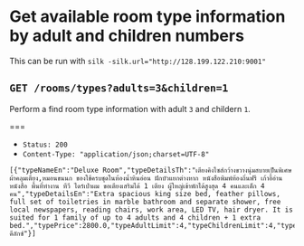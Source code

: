 # Get available room type information by adult and children numbers

This can be run with `silk -silk.url="http://128.199.122.210:9001"`

## `GET /rooms/types?adults=3&children=1`

Perform a find room type information with adult `3` and childern `1`.

===

* `Status: 200`
* `Content-Type: "application/json;charset=UTF-8"`
```
[{"typeNameEn":"Deluxe Room","typeDetailsTh":"เตียงคิงไซส์กว้างขวางนุ่มสบายเป็นพิเศษ ผ้าคลุมเตียง,หมอนขนนก ของใช้ครบชุดในห้องน้ำหินอ่อน ฝักบัวแยกต่างหาก หนังสือพิมพ์ท้องถิ่นฟรี เก้าอี้อ่านหนังสือ พื้นที่ทำงาน ทีวี ไดร์เป่าผม ขอเตียงเสริมได้ 1 เตียง ผู้ใหญ่เข้าพักได้สูงสุด 4 คนและเด็ก 4 คน","typeDetailsEn":"Extra spacious king size bed, feather pillows, full set of toiletries in marble bathroom and separate shower, free local newspapers, reading chairs, work area, LED TV, hair dryer. It is suited for 1 family of up to 4 adults and 4 children + 1 extra bed.","typePrice":2800.0,"typeAdultLimit":4,"typeChildrenLimit":4,"typeTotalRooms":60,"typeId":1,"typeNameTh":"ห้องดีลักซ์"}]
```
